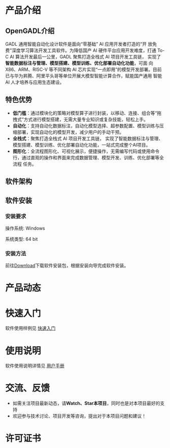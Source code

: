 # 产品介绍

## OpenGADL介绍

GADL 通用智能自动化设计软件是面向“零基础” AI 应用开发者打造的“开 放免费”深度学习算法开发工具软件。为降低国产 AI 硬件平台应用开发难度，打通 To-C AI 算法开发最后一公里，GADL 聚焦打造全栈式 AI 项目开发工具链， 实现了**智能数据标注与管理、模型搭建、模型训练、优化部署自动化功能**，可面 向 X86、ARM、RISC-V 等不同架构 AI 芯片实现“一点即用”的模型开发部署。目前已与华为昇腾、阿里平头哥等单位开展大模型智能计算合作，赋能国产通用 智能 AI 人才培养与应用生态建设。

## 特色优势

- **低门槛**：通过模块化的策略对模型算子进行封装，以移动、连接、组合等“拖拽式”方式进行模型搭建，无需大量专业知识或复杂技能，轻松上手。
- **自动化**：支持自动化数据标注，自动化模型选择、超参数配置、模型训练与压缩部署，实现自动化的模型开发，减少用户的手动干预。
- **全栈式**：聚焦打造全栈式 AI 项目开发工具链， 实现了智能数据标注与管理、模型搭建、模型训练、优化部署自动化功能，一站式完成整个AI项目。
- **图形化**：全流程图形化、可视化展示，便捷操作，无需编写代码或使用命令行，通过直观的操作和界面来完成数据管理、模型开发、训练、优化部署等全流程      任务。

## 软件架构



## 软件安装

### 安装要求

操作系统: Windows 

系统类型: 64 bit

### 安装方法

前往[Download](http://gadl.com.cn/#/home)下载软件安装包，根据安装向导完成软件安装。

# 产品动态



# 快速入门

软件使用样例见 [快速入门]()

# 使用说明

软件使用说明详情见 [用户手册]()

# 交流、反馈

- 如需关注项目最新动态，请**Watch、Star本项目**，同时也是对本项目最好的支持
- 欢迎参与技术讨论、项目开发等咨询，提出对于本项目问题和建议！

# 许可证书

